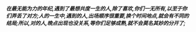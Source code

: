 ***在最无能为力的年纪,遇到了最想共度一生的人,除了喜欢,你们一无所有,以至于你们弄丢了对方;人的一生中,遇到的人,出场顺序很重要,换个时间地点,就会有不同的结局;所以,对的人,晚点出现也没关系,等你们足够成熟,就不会莫名其妙的分开了;***
